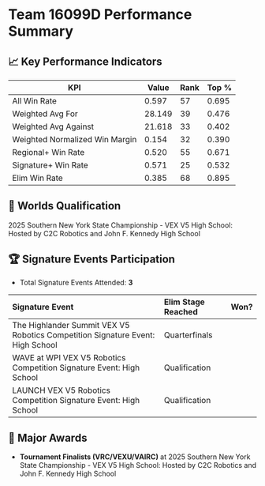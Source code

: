 # Team 16099D Performance Summary

## 📈 Key Performance Indicators
| KPI | Value | Rank | Top % |
| --- | ----- | ---- | ----- |
| All Win Rate | 0.597 | 57 | 0.695 |
| Weighted Avg For | 28.149 | 39 | 0.476 |
| Weighted Avg Against | 21.618 | 33 | 0.402 |
| Weighted Normalized Win Margin | 0.154 | 32 | 0.390 |
| Regional+ Win Rate | 0.520 | 55 | 0.671 |
| Signature+ Win Rate | 0.571 | 25 | 0.532 |
| Elim Win Rate | 0.385 | 68 | 0.895 |


## 🎯 Worlds Qualification
2025 Southern New York State Championship - VEX V5 High School: Hosted by C2C Robotics and John F. Kennedy High School

## 🏆 Signature Events Participation
- Total Signature Events Attended: **3**

| Signature Event | Elim Stage Reached | Won? |
|:----------------|:-------------------|:----|
| The Highlander Summit VEX V5 Robotics Competition Signature Event: High School | Quarterfinals |  |
| WAVE at WPI VEX V5 Robotics Competition Signature Event: High School | Qualification |  |
| LAUNCH VEX V5 Robotics Competition Signature Event: High School | Qualification |  |


## 🥇 Major Awards
- **Tournament Finalists (VRC/VEXU/VAIRC)** at 2025 Southern New York State Championship - VEX V5 High School: Hosted by C2C Robotics and John F. Kennedy High School

